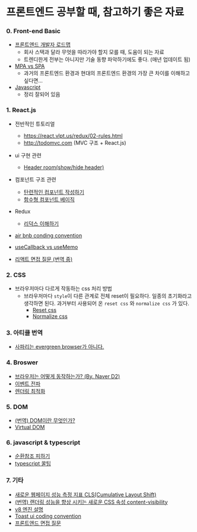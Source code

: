 # 프론트엔드 공부할 때, 참고하기 좋은 자료

### 0. Front-end Basic

- [프론트엔드 개발자 로드맵](https://roadmap.sh/frontend)
  - 회사 스택과 달라 무엇을 따라가야 할지 모를 때, 도움이 되는 자료
  - 트렌디한게 전부는 아니지만 기술 동향 파악하기에도 좋다. (매년 업데이트 됨)
- [MPA vs SPA](https://velog.io/@thms200/SPA-vs.-MPA)
  - 과거의 프론트엔드 환경과 현대의 프론트엔드 환경의 가장 큰 차이를 이해하고 싶다면...
- [Javascript](https://ko.javascript.info)
  - 정리 잘되어 있음



### 1. React.js

- 전반적인 튜토리얼
  - https://react.vlpt.us/redux/02-rules.html
  - http://todomvc.com (MVC 구조 + React.js)
- ui 구현 관련
  - [Header room(show/hide header)](https://reactjsexample.com/a-react-component-to-hide-show-your-header-on-scroll-2/)
- 컴포넌트 구조 관련 
  - [탄련적인 컴포넌트 작성하기](https://medium.com/@Dev_Bono/%ED%83%84%EB%A0%A5%EC%A0%81%EC%9D%B8-%EC%BB%B4%ED%8F%AC%EB%84%8C%ED%8A%B8-%EC%9E%91%EC%84%B1%ED%95%98%EA%B8%B0-3e73c6a4f36)
  - [함수형 컴포넌트 베이직](https://react.vlpt.us/basic/18-useCallback.html)
- Redux
  - [리덕스 이해하기](https://medium.com/@ca3rot/아마-이게-제일-이해하기-쉬울걸요-react-redux-플로우의-이해-1585e911a0a6)

- [air bnb conding convention](https://github.com/airbnb/javascript/tree/master/react)
- [useCallback vs useMemo](https://velog.io/@yejinh/useCallback과-React.Memo을-통한-렌더링-최적화)
- [리액트 면접 질문 (번역 중)](https://github.com/jhlee910609/studying_FE/blob/master/리액트_면접_질문%20.md)




### 2. CSS

- 브라우저마다 다르게 작동하는 css 처리 방법
  - 브라우저마다 `style`이 다른 관계로 전체 reset이 필요하다. 일종의 초기화라고 생각하면 된다. 과거부터 사용되어 온 `reset css` 와 `normalize css` 가 있다.
    - [Reset css](https://meyerweb.com/eric/tools/css/reset/)
    - [Normalize css](https://necolas.github.io/normalize.css/)

### 3. 아티클 번역

- [사파리는 evergreen browser가 아니다.](https://github.com/jhlee910609/studying_FE/blob/master/why_isnt_safari_an_evergreen_browser.md)



### 4. Broswer
- [브라우저는 어떻게 동작하는가? (By. Naver D2)](https://d2.naver.com/helloworld/59361)
- [이벤트 전파](https://programmingsummaries.tistory.com/313) 
- [렌더링 최적화](https://cresumerjang.github.io/2019/06/24/critical-rendering-path/)



### 5. DOM

- [(번역) DOM이란 무엇인가?](https://wit.nts-corp.com/2019/02/14/5522)
- [Virtual DOM](https://www.youtube.com/watch?v=muc2ZF0QIO4)

### 6. javascript & typescript
- [순환참조 피하기](https://rinae.dev/posts/fix-circular-dependency-kr)
- [typescript 꿀팁](https://dev.to/glebirovich/series/7551)

### 7. 기타
- [새로운 웹페이지 성능 측정 지표 CLS(Cumulative Layout Shift)](https://wit.nts-corp.com/2020/12/28/6240)
- [(번역) 랜더링 성능을 향상 시키는 새로운 CSS 속성 content-visibility](https://wit.nts-corp.com/2020/09/11/6223)
- [v8 엔진 설명](https://www.youtube.com/watch?v=p-iiEDtpy6I&t=1349s)
- [Toast ui coding convention](https://ui.toast.com/fe-guide/ko)
- [프론트엔드 면접 질문](https://velog.io/@suyeonme/후기-프론트엔드-개발자-면접-정리)




